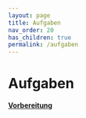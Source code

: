 ```yaml
---
layout: page
title: Aufgaben
nav_order: 20
has_children: true
permalink: /aufgaben
---
```


# Aufgaben 

[**Vorbereitung**](installation)
